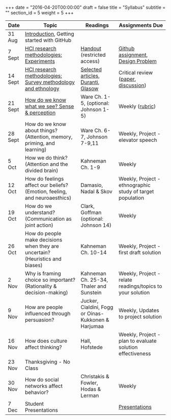 +++
date = "2016-04-20T00:00:00"
draft = false
title = "Syllabus"
subtitle = ""
section_id = 5
weight = 5
+++


| Date | Topic | Readings | Assignments Due |
| --- | --- | --- | --- |
|  31 Aug | [Introduction](https://ub-idia640-2016.github.io/slides/week01.html), Getting started with GitHub  |    |   |
|  7 Sept  | [HCI research methodologies: Experiments](https://ub-idia640-2016.github.io/slides/week02.html) | [Handout](https://drive.google.com/folderview?id=0B3SsgcqV1xSST2x1ZjF0a0R6WU0&usp=sharing) (restricted access) | [Github assignment](https://github.com/ub-idia640-2016/course-materials/blob/master/github-basics.md), [Design Problem](https://github.com/ub-idia640-2016/course-materials/blob/master/problem-statement.md) |
|  14 Sept | [HCI research methodologies: Survey methodology and ethnology](https://ub-idia640-2016.github.io/slides/week03.html) | [Selected articles](https://github.com/ub-idia640-2016/course-materials/blob/master/articles-critical-review.md), [Duranti](https://drive.google.com/open?id=0B3SsgcqV1xSSdmc4TVB6ZjFOcjA), [Glasow](https://drive.google.com/open?id=0B3SsgcqV1xSSUmM0Y1phQjVQTWM)  | Critical review ([paper](https://github.com/ub-idia640-2016/course-materials/blob/master/guidelines-short-paper.md), [discussion](https://github.com/ub-idia640-2016/course-materials/blob/master/presentation-critical-review.md)) |
|  21 Sept | [How do we know what we see? Sense & perception](https://ub-idia640-2016.github.io/slides/week04.html) | Ware Ch. 1-5, (optional: Johnson 1-5)  | Weekly ([rubric](https://github.com/ub-idia640-2016/course-materials/blob/master/weekly-rubric.md)) |
| 28 Sept | How do we know about things? (Attention, memory, priming, and learning) | Ware Ch. 6-7, Johnson 7-9,11  | Weekly, Project - elevator speech |
| 5 Oct | How we do think? (Attention and the divided brain) | Kahneman Ch. 1-9 | Weekly |
| 12 Oct | How do feelings affect our beliefs? (Emotion, feeling, and neuroaesthics) | Damasio, Nadal & Skov  | Weekly, Project - ethnographic study of target population |
| 19 Oct | How do we understand? (Communication as joint action)  | Clark, Goffman (optional: Johnson 14)| Weekly |
| 26 Oct | How do people make decisions when they are uncertain? (Heuristics and biases) | Kahneman Ch. 10-14 | Weekly, Project - first draft solution |
| 2 Nov | Why is framing choice so important? (Rationality & decision-making) | Kahneman Ch. 25-34, Thaler and Sunstein  | Weekly, Project - relate readings/topics to your solution |
| 9 Nov | How are people influenced through persuasion? | Jucker, Cialdini, Fogg or Oinas-Kukkonen & Harjumaa | Weekly, Updates to project solution |
| 16 Nov  | How does culture affect thinking?  | Hall, Hofstede | Weekly, Project - plan to evaluate solution effectiveness |
| 23 Nov | Thanksgiving - No Class |  |  |
| 30 Nov | How do social networks affect behavior?  | Christakis & Fowler, Hodas & Lerman  | Weekly |
|  7 Dec | Student Presentations |  | [Presentations](https://github.com/ub-idia640-2016/course-materials/blob/master/guidelines-final-project.md) |
